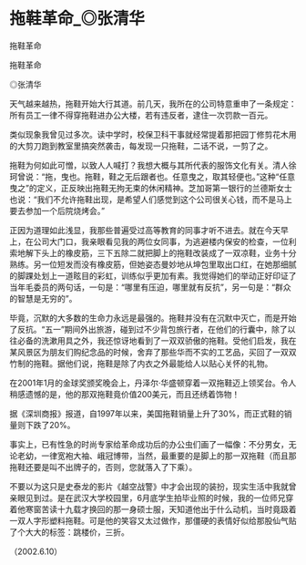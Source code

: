 # 拖鞋革命_◎张清华

拖鞋革命

拖鞋革命

◎张清华

天气越来越热，拖鞋开始大行其道。前几天，我所在的公司特意重申了一条规定：所有员工一律不得穿拖鞋进办公大楼，若有违反者，逮住一次罚款一百元。

类似现象我曾见过多次。读中学时，校保卫科干事就经常提着那把园丁修剪花木用的大剪刀跑到教室里搞突然袭击，每发现一只拖鞋，二话不说，一剪了之。

拖鞋为何如此可憎，以致人人喊打？我想大概与其所代表的服饰文化有关。清人徐珂曾说：“拖，曳也。拖鞋，鞋之无后跟者也。任意曳之，取其轻便也。”这种“任意曳之”的定义，正反映出拖鞋无拘无束的休闲精神。芝加哥第一银行的兰德斯女士也说：“我们不允许拖鞋出现，是希望人们感觉到这个公司很关心钱，而不是马上要去参加一个后院烧烤会。”

正因为道理如此浅显，我那些普遍受过高等教育的同事才听不进去。就在今天早上，在公司大门口，我亲眼看见我的两位女同事，为逃避楼内保安的检查，一位利索地解下头上的橡皮筋，三下五除二就把脚上的拖鞋改装成了一双凉鞋，业务十分熟练。另一位短发而没有橡皮筋，但她姿态曼妙地从坤包里取出口红，在她那细腻的脚踝处划上一道眩目的彩虹，训练似乎更加有素。我觉得她们的举动正好印证了当年毛委员的两句话，一句是：“哪里有压迫，哪里就有反抗”，另一句是：“群众的智慧是无穷的”。

毕竟，沉默的大多数的生命力永远是最强的。拖鞋并没有在沉默中灭亡，而是开始了反抗。“五一”期间外出旅游，碰到过不少背包旅行者，在他们的行囊中，除了以往必备的洗漱用具之外，我还惊讶地看到了一双双骄傲的拖鞋。受他们启发，我在某风景区为朋友们购纪念品的时候，舍弃了那些华而不实的工艺品，买回了一双双竹制的拖鞋。据他们说，拖鞋是除了内衣之外最能给人以贴心关怀的礼物。

在2001年1月的金球奖颁奖晚会上，丹泽尔·华盛顿穿着一双拖鞋迈上领奖台。令人稍感遗憾的是，他的那双拖鞋竟价值200美元，而且还绣着饰物！

据《深圳商报》报道，自1997年以来，美国拖鞋销量上升了30%，而正式鞋的销量则下跌了20%。

事实上，已有性急的时尚专家给革命成功后的办公虫们画了一幅像：不分男女，无论老幼，一律宽袍大袖、峨冠博带，当然，最重要的是脚上的那一双拖鞋（而且那拖鞋还要是叫不出牌子的，否则，您就落入了下乘）。

不要以为这只是史泰龙的影片《越空战警》中才会出现的装扮，现实生活中我就曾亲眼见到过。是在武汉大学校园里，6月底学生拍毕业照的时候，我的一位师兄穿着他寒窗苦读十九载才换回的那一身硕士服，天知道他出于什么动机，当时竟趿着一双人字形塑料拖鞋。可是他的笑容又太过做作，那僵硬的表情好似给那股仙气贴了个大大的标签：跳楼价，三折。

（2002.6.10）